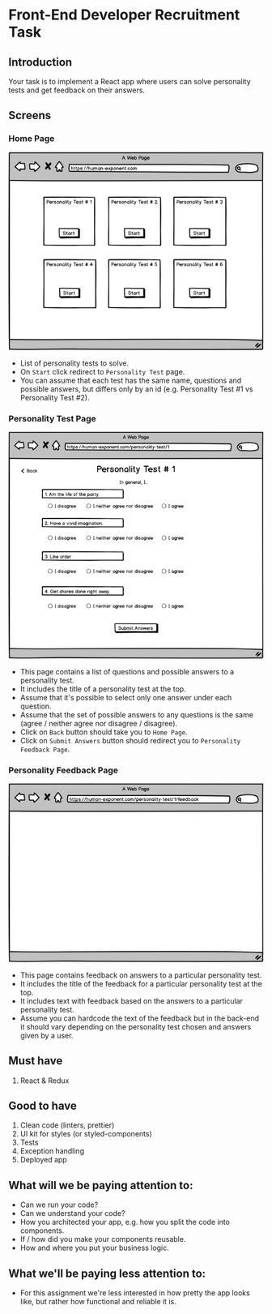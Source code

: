 # Front-End Developer Recruitment Task

## Introduction
Your task is to implement a React app where users can solve personality tests and get feedback on their answers.

## Screens

### Home Page

![Homepage](main_page.png)

* List of personality tests to solve.
* On `Start` click redirect to `Personality Test` page.
* You can assume that each test has the same name, questions and possible answers,
 but differs only by an id (e.g. Personality Test #1 vs Personality Test #2).

### Personality Test Page

![Personality Test Page](personality_test.png)

* This page contains a list of questions and possible answers to a personality test.
* It includes the title of a personality test at the top.
* Assume that it's possible to select only one answer under each question.
* Assume that the set of possible answers to any questions is the same (agree / neither agree nor disagree / disagree).
* Click on `Back` button should take you to `Home Page`.
* Click on `Submit Answers` button should redirect you to `Personality Feedback Page`.

### Personality Feedback Page

![Personality Test Feedback Page](feedback.png)

* This page contains feedback on answers to a particular personality test.
* It includes the title of the feedback for a particular personality test at the top.
* It includes text with feedback based on the answers to a particular personality test.
* Assume you can hardcode the text of the feedback but in the back-end it should vary
  depending on the personality test chosen and answers given by a user.

## Must have

1. React & Redux

## Good to have

1. Clean code (linters, prettier)
2. UI kit for styles (or styled-components)
3. Tests
4. Exception handling
5. Deployed app

## What will we be paying attention to:
* Can we run your code?
* Can we understand your code?
* How you architected your app, e.g. how you split the code into components.
* If / how did you make your components reusable.
* How and where you put your business logic.

## What we'll be paying less attention to:
* For this assignment we're less interested in how pretty the app looks like, but rather how functional and reliable it is.


